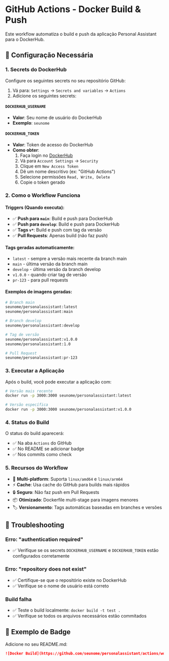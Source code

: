 # GitHub Actions - Docker Build & Push

Este workflow automatiza o build e push da aplicação Personal Assistant para o DockerHub.

## 🔧 Configuração Necessária

### 1. Secrets do DockerHub

Configure os seguintes secrets no seu repositório GitHub:

1. Vá para: `Settings` → `Secrets and variables` → `Actions`
2. Adicione os seguintes secrets:

#### `DOCKERHUB_USERNAME`

- **Valor**: Seu nome de usuário do DockerHub
- **Exemplo**: `seunome`

#### `DOCKERHUB_TOKEN`

- **Valor**: Token de acesso do DockerHub
- **Como obter**:
  1. Faça login no [DockerHub](https://hub.docker.com)
  2. Vá para `Account Settings` → `Security`
  3. Clique em `New Access Token`
  4. Dê um nome descritivo (ex: "GitHub Actions")
  5. Selecione permissões `Read, Write, Delete`
  6. Copie o token gerado

### 2. Como o Workflow Funciona

#### Triggers (Quando executa):

- ✅ **Push para `main`**: Build e push para DockerHub
- ✅ **Push para `develop`**: Build e push para DockerHub
- ✅ **Tags `v*`**: Build e push com tag da versão
- ✅ **Pull Requests**: Apenas build (não faz push)

#### Tags geradas automaticamente:

- `latest` - sempre a versão mais recente da branch main
- `main` - última versão da branch main
- `develop` - última versão da branch develop
- `v1.0.0` - quando criar tag de versão
- `pr-123` - para pull requests

#### Exemplos de imagens geradas:

```bash
# Branch main
seunome/personalassistant:latest
seunome/personalassistant:main

# Branch develop
seunome/personalassistant:develop

# Tag de versão
seunome/personalassistant:v1.0.0
seunome/personalassistant:1.0

# Pull Request
seunome/personalassistant:pr-123
```

### 3. Executar a Aplicação

Após o build, você pode executar a aplicação com:

```bash
# Versão mais recente
docker run -p 3000:3000 seunome/personalassistant:latest

# Versão específica
docker run -p 3000:3000 seunome/personalassistant:v1.0.0
```

### 4. Status do Build

O status do build aparecerá:

- ✅ Na aba `Actions` do GitHub
- ✅ No README se adicionar badge
- ✅ Nos commits como check

### 5. Recursos do Workflow

- 🚀 **Multi-platform**: Suporta `linux/amd64` e `linux/arm64`
- ⚡ **Cache**: Usa cache do GitHub para builds mais rápidos
- 🔒 **Seguro**: Não faz push em Pull Requests
- 📦 **Otimizado**: Dockerfile multi-stage para imagens menores
- 🏷️ **Versionamento**: Tags automáticas baseadas em branches e versões

## 🐛 Troubleshooting

### Erro: "authentication required"

- ✅ Verifique se os secrets `DOCKERHUB_USERNAME` e `DOCKERHUB_TOKEN` estão configurados corretamente

### Erro: "repository does not exist"

- ✅ Certifique-se que o repositório existe no DockerHub
- ✅ Verifique se o nome de usuário está correto

### Build falha

- ✅ Teste o build localmente: `docker build -t test .`
- ✅ Verifique se todos os arquivos necessários estão commitados

## 📝 Exemplo de Badge

Adicione no seu README.md:

```markdown
![Docker Build](https://github.com/seunome/personalassistant/actions/workflows/docker-build-push.yml/badge.svg)
```
